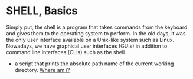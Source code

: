 # SHELL, Basics
Simply put, the shell is a program that takes commands from the keyboard and gives them to the operating system to perform. In the old days, it was the only user interface available on a Unix-like system such as Linux. Nowadays, we have graphical user interfaces (GUIs) in addition to command line interfaces (CLIs) such as the shell.

* a script that prints the absolute path name of the current working directory. [Where am i?](https://github.com/Patr1k00/holbertonschool-shell/blob/main/basics/0-current_working_directory) 
